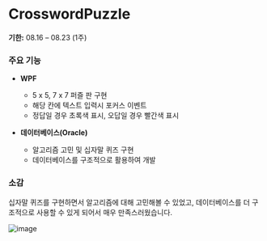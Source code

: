# CrosswordPuzzle 

**기한:** 08.16 – 08.23 (1주)

### 주요 기능

- **WPF**
  - 5 x 5, 7 x 7 퍼즐 판 구현
  - 해당 칸에 텍스트 입력시 포커스 이벤트
  - 정답일 경우 초록색 표시, 오답일 경우 빨간색 표시

- **데이터베이스(Oracle)**
  - 알고리즘 고민 및 십자말 퀴즈 구현
  - 데이터베이스를 구조적으로 활용하여 개발

### 소감

십자말 퀴즈를 구현하면서 알고리즘에 대해 고민해볼 수 있었고, 데이터베이스를 더 구조적으로 사용할 수 있게 되어서 매우 만족스러웠습니다.

![image](https://github.com/Jiwon119/CrosswordPuzzle/assets/92111247/4da7f121-c7b0-4638-bb29-9ab43d5287c2)
